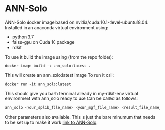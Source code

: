 # ANN-Solo
ANN-Solo docker image based on nvidia/cuda:10.1-devel-ubuntu18.04. Installed in an anaconda virtual environment using:
- python 3.7
- faiss-gpu on Cuda 10 package
- rdkit

To use it build the image using (from the repo folder):
```docker
docker image build -t ann_solo:latest .
```

This will create an ann_solo:latest image
To run it call:
```docker
docker run -it ann_solo:latest
```

This should give you bash terminal already in my-rdkit-env virtual environment with ann_solo ready to use
Can be called as follows:

```bash
ann_solo <your_splib_file_name> <your_mgf_file_name> <result_file_name_of_your_choice> --precursor_tolerance_mass=<tolerance_value> --precursor_tolerance_mode=<Da_or_ppm> --fragment_mz_tolerance=<mz_tolerance_value>
```

Other parameters also available. This is just the bare minumum that needs to be set up to make it work [link to ANN-Solo](https://github.com/bittremieux/ANN-SoLo/tree/master/src).

